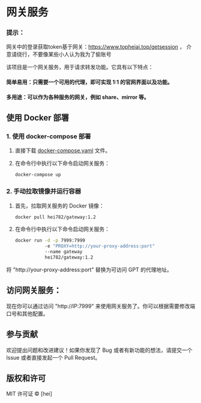 # 网关服务
### 提示：
网关中的登录获取token基于网关：https://www.topheiai.top/getsession ，
介意请绕行，不要像某些小人认为我为了偷账号

该项目是一个网关服务，用于请求转发功能。它具有以下特点：

#### 简单易用：只需要一个可用的代理，即可实现 1:1 的官网界面以及功能。
#### 多用途：可以作为各种服务的网关，例如 share、mirror 等。

## 使用 Docker 部署

### 1. 使用 docker-compose 部署

1. 直接下载 [docker-compose.yaml](link-to-your-docker-compose-file) 文件。

2. 在命令行中执行以下命令启动网关服务：

   ```bash
   docker-compose up
   
### 2. 手动拉取镜像并运行容器

1. 首先，拉取网关服务的 Docker 镜像：

   ```bash
   docker pull hei782/gateway:1.2
   
2. 在命令行中执行以下命令启动网关服务：

   ```bash
   docker run -d -p 7999:7999 
              -e "PROXY=http://your-proxy-address:port" 
              --name gateway 
              hei782/gateway:1.2


将 "http://your-proxy-address:port" 替换为可访问 GPT 的代理地址。

## 访问网关服务：

现在你可以通过访问 "http://IP:7999" 来使用网关服务了。你可以根据需要修改端口号和其他配置。

## 参与贡献

欢迎提出问题和改进建议！如果你发现了 Bug 或者有新功能的想法，请提交一个 Issue 或者直接发起一个 Pull Request。

## 版权和许可

MIT 许可证 © [hei]
